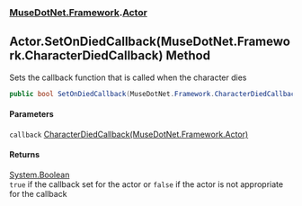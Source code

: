 ### [MuseDotNet.Framework](./MuseDotNet-Framework.md 'MuseDotNet.Framework').[Actor](./Actor.md 'MuseDotNet.Framework.Actor')
## Actor.SetOnDiedCallback(MuseDotNet.Framework.CharacterDiedCallback) Method
Sets the callback function that is called when the character dies  
```csharp
public bool SetOnDiedCallback(MuseDotNet.Framework.CharacterDiedCallback callback);
```
#### Parameters
<a name='MuseDotNet-Framework-Actor-SetOnDiedCallback(MuseDotNet-Framework-CharacterDiedCallback)-callback'></a>
`callback` [CharacterDiedCallback(MuseDotNet.Framework.Actor)](./CharacterDiedCallback(Actor).md 'MuseDotNet.Framework.CharacterDiedCallback(MuseDotNet.Framework.Actor)')  
  
#### Returns
[System.Boolean](https://docs.microsoft.com/en-us/dotnet/api/System.Boolean 'System.Boolean')  
`true` if the callback set for the actor or `false` if the actor is not appropriate for the callback  
